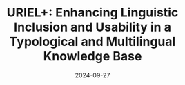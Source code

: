 ---
title: "URIEL+: Enhancing Linguistic Inclusion and Usability in a Typological and Multilingual Knowledge Base"
collection: publications
category: conferences
date: 2024-09-27
authors: Aditya Khan, Mason Shipton, David Anugraha, Kaiyao Duan, Phuong H. Hoang, Eric Khiu, A. Seza Dogruöz, and En-Shiun Annie Lee
venue: arXiv preprint arXiv:2409.18472
paperurl: 'https://arxiv.org/pdf/2409.18472v1'
codeurl: 'https://github.com/Masonshipton25/URIELPlus'
citation: # 'Your Name, You. (2024). &quot;Paper Title Number 3.&quot; <i>GitHub Journal of Bugs</i>. 1(3).'
---